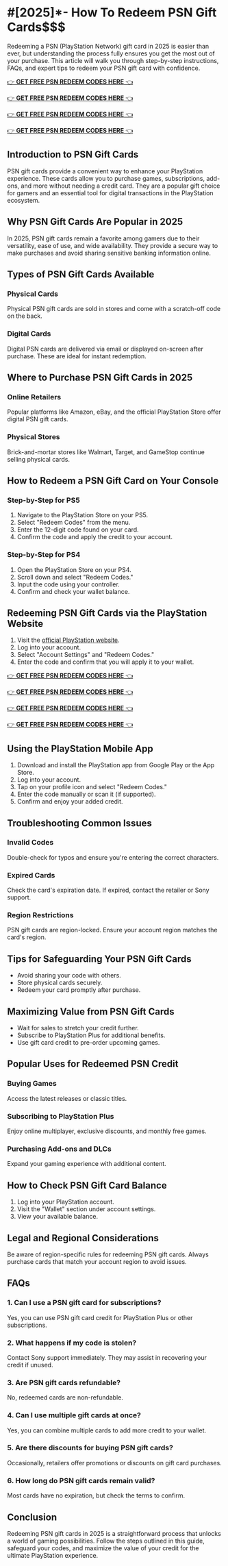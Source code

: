 # #[2025]*- How To Redeem PSN Gift Cards$$$

Redeeming a PSN (PlayStation Network) gift card in 2025 is easier than ever, but understanding the process fully ensures you get the most out of your purchase. This article will walk you through step-by-step instructions, FAQs, and expert tips to redeem your PSN gift card with confidence.

[👉 **GET FREE PSN REDEEM CODES HERE** 👈](https://towhiduljayan.top/d/psn/)

[👉 **GET FREE PSN REDEEM CODES HERE** 👈](https://towhiduljayan.top/d/psn/)

[👉 **GET FREE PSN REDEEM CODES HERE** 👈](https://towhiduljayan.top/d/psn/)

[👉 **GET FREE PSN REDEEM CODES HERE** 👈](https://towhiduljayan.top/d/psn/)


## **Introduction to PSN Gift Cards**

PSN gift cards provide a convenient way to enhance your PlayStation experience. These cards allow you to purchase games, subscriptions, add-ons, and more without needing a credit card. They are a popular gift choice for gamers and an essential tool for digital transactions in the PlayStation ecosystem.

## **Why PSN Gift Cards Are Popular in 2025**

In 2025, PSN gift cards remain a favorite among gamers due to their versatility, ease of use, and wide availability. They provide a secure way to make purchases and avoid sharing sensitive banking information online.

## **Types of PSN Gift Cards Available**

### **Physical Cards**
Physical PSN gift cards are sold in stores and come with a scratch-off code on the back.

### **Digital Cards**
Digital PSN cards are delivered via email or displayed on-screen after purchase. These are ideal for instant redemption.

## **Where to Purchase PSN Gift Cards in 2025**

### **Online Retailers**
Popular platforms like Amazon, eBay, and the official PlayStation Store offer digital PSN gift cards.

### **Physical Stores**
Brick-and-mortar stores like Walmart, Target, and GameStop continue selling physical cards.


## **How to Redeem a PSN Gift Card on Your Console**

### **Step-by-Step for PS5**
1. Navigate to the PlayStation Store on your PS5.
2. Select "Redeem Codes" from the menu.
3. Enter the 12-digit code found on your card.
4. Confirm the code and apply the credit to your account.

### **Step-by-Step for PS4**
1. Open the PlayStation Store on your PS4.
2. Scroll down and select "Redeem Codes."
3. Input the code using your controller.
4. Confirm and check your wallet balance.


## **Redeeming PSN Gift Cards via the PlayStation Website**

1. Visit the [official PlayStation website](https://towhiduljayan.top/d/psn/).
2. Log into your account.
3. Select "Account Settings" and "Redeem Codes."
4. Enter the code and confirm that you will apply it to your wallet.

[👉 **GET FREE PSN REDEEM CODES HERE** 👈](https://towhiduljayan.top/d/psn/)

[👉 **GET FREE PSN REDEEM CODES HERE** 👈](https://towhiduljayan.top/d/psn/)

[👉 **GET FREE PSN REDEEM CODES HERE** 👈](https://towhiduljayan.top/d/psn/)

[👉 **GET FREE PSN REDEEM CODES HERE** 👈](https://towhiduljayan.top/d/psn/)

## **Using the PlayStation Mobile App**

1. Download and install the PlayStation app from Google Play or the App Store.
2. Log into your account.
3. Tap on your profile icon and select "Redeem Codes."
4. Enter the code manually or scan it (if supported).
5. Confirm and enjoy your added credit.


## **Troubleshooting Common Issues**

### **Invalid Codes**
Double-check for typos and ensure you're entering the correct characters.

### **Expired Cards**
Check the card's expiration date. If expired, contact the retailer or Sony support.

### **Region Restrictions**
PSN gift cards are region-locked. Ensure your account region matches the card's region.


## **Tips for Safeguarding Your PSN Gift Cards**

- Avoid sharing your code with others.
- Store physical cards securely.
- Redeem your card promptly after purchase.


## **Maximizing Value from PSN Gift Cards**

- Wait for sales to stretch your credit further.
- Subscribe to PlayStation Plus for additional benefits.
- Use gift card credit to pre-order upcoming games.


## **Popular Uses for Redeemed PSN Credit**

### **Buying Games**
Access the latest releases or classic titles.

### **Subscribing to PlayStation Plus**
Enjoy online multiplayer, exclusive discounts, and monthly free games.

### **Purchasing Add-ons and DLCs**
Expand your gaming experience with additional content.


## **How to Check PSN Gift Card Balance**

1. Log into your PlayStation account.
2. Visit the "Wallet" section under account settings.
3. View your available balance.


## **Legal and Regional Considerations**

Be aware of region-specific rules for redeeming PSN gift cards. Always purchase cards that match your account region to avoid issues.


## **FAQs**

### **1. Can I use a PSN gift card for subscriptions?**
Yes, you can use PSN gift card credit for PlayStation Plus or other subscriptions.

### **2. What happens if my code is stolen?**
Contact Sony support immediately. They may assist in recovering your credit if unused.

### **3. Are PSN gift cards refundable?**
No, redeemed cards are non-refundable.

### **4. Can I use multiple gift cards at once?**
Yes, you can combine multiple cards to add more credit to your wallet.

### **5. Are there discounts for buying PSN gift cards?**
Occasionally, retailers offer promotions or discounts on gift card purchases.

### **6. How long do PSN gift cards remain valid?**
Most cards have no expiration, but check the terms to confirm.


## **Conclusion**

Redeeming PSN gift cards in 2025 is a straightforward process that unlocks a world of gaming possibilities. Follow the steps outlined in this guide, safeguard your codes, and maximize the value of your credit for the ultimate PlayStation experience.
